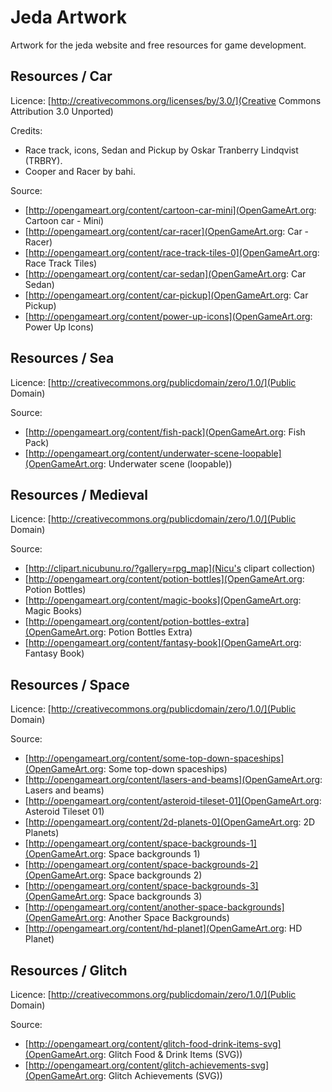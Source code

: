 Jeda Artwork
============

Artwork for the jeda website and free resources for game development.

Resources / Car
---------------

Licence: [http://creativecommons.org/licenses/by/3.0/](Creative Commons Attribution 3.0 Unported)

Credits: 
* Race track, icons, Sedan and Pickup by Oskar Tranberry Lindqvist (TRBRY).
* Cooper and Racer by bahi. 

Source:
* [http://opengameart.org/content/cartoon-car-mini](OpenGameArt.org: Cartoon car - Mini)
* [http://opengameart.org/content/car-racer](OpenGameArt.org: Car - Racer)
* [http://opengameart.org/content/race-track-tiles-0](OpenGameArt.org: Race Track Tiles)
* [http://opengameart.org/content/car-sedan](OpenGameArt.org: Car Sedan)
* [http://opengameart.org/content/car-pickup](OpenGameArt.org: Car Pickup)
* [http://opengameart.org/content/power-up-icons](OpenGameArt.org: Power Up Icons)

Resources / Sea
---------------

Licence: [http://creativecommons.org/publicdomain/zero/1.0/](Public Domain)

Source:
* [http://opengameart.org/content/fish-pack](OpenGameArt.org: Fish Pack)
* [http://opengameart.org/content/underwater-scene-loopable](OpenGameArt.org: Underwater scene (loopable))

Resources / Medieval
--------------------

Licence: [http://creativecommons.org/publicdomain/zero/1.0/](Public Domain)

Source:
* [http://clipart.nicubunu.ro/?gallery=rpg_map](Nicu's clipart collection)
* [http://opengameart.org/content/potion-bottles](OpenGameArt.org: Potion Bottles)
* [http://opengameart.org/content/magic-books](OpenGameArt.org: Magic Books)
* [http://opengameart.org/content/potion-bottles-extra](OpenGameArt.org: Potion Bottles Extra)
* [http://opengameart.org/content/fantasy-book](OpenGameArt.org: Fantasy Book)

Resources / Space
-----------------

Licence: [http://creativecommons.org/publicdomain/zero/1.0/](Public Domain)

Source:
* [http://opengameart.org/content/some-top-down-spaceships](OpenGameArt.org: Some top-down spaceships)
* [http://opengameart.org/content/lasers-and-beams](OpenGameArt.org: Lasers and beams)
* [http://opengameart.org/content/asteroid-tileset-01](OpenGameArt.org: Asteroid Tileset 01)
* [http://opengameart.org/content/2d-planets-0](OpenGameArt.org: 2D Planets)
* [http://opengameart.org/content/space-backgrounds-1](OpenGameArt.org: Space backgrounds 1)
* [http://opengameart.org/content/space-backgrounds-2](OpenGameArt.org: Space backgrounds 2)
* [http://opengameart.org/content/space-backgrounds-3](OpenGameArt.org: Space backgrounds 3)
* [http://opengameart.org/content/another-space-backgrounds](OpenGameArt.org: Another Space Backgrounds)
* [http://opengameart.org/content/hd-planet](OpenGameArt.org: HD Planet)

Resources / Glitch
------------------

Licence: [http://creativecommons.org/publicdomain/zero/1.0/](Public Domain)

Source:
* [http://opengameart.org/content/glitch-food-drink-items-svg](OpenGameArt.org: Glitch Food & Drink Items (SVG))
* [http://opengameart.org/content/glitch-achievements-svg](OpenGameArt.org: Glitch Achievements (SVG))
